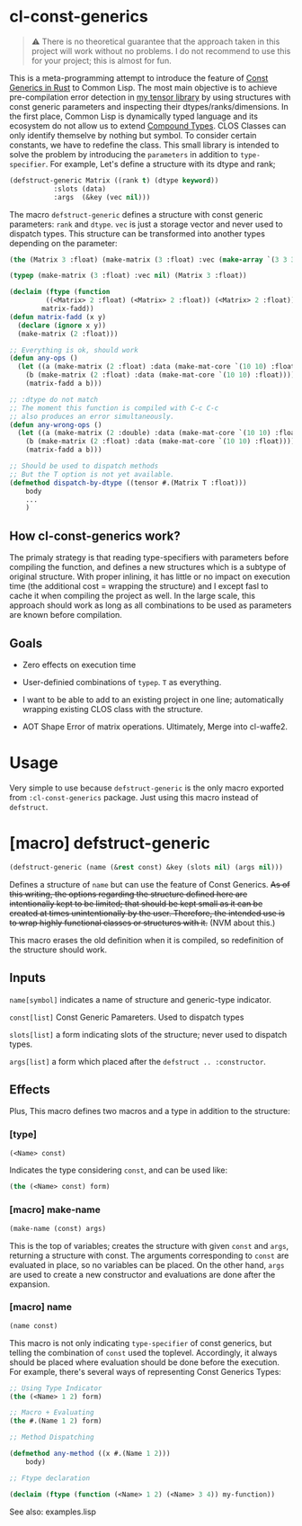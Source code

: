 
# cl-const-generics

> ⚠️ There is no theoretical guarantee that the approach taken in this project will work without no problems. I do not recommend to use this for your project; this is almost for fun.

This is a meta-programming attempt to introduce the feature of [Const Generics in Rust](https://practice.rs/generics-traits/const-generics.html) to Common Lisp. The most main objective is to achieve pre-compilation error detection in [my tensor library](https://github.com/hikettei/cl-waffe2) by using structures with const generic parameters and inspecting their dtypes/ranks/dimensions. In the first place, Common Lisp is dynamically typed language and its ecosystem do not allow us to extend [Compound Types](http://clhs.lisp.se/Body/01_ddfa.htm). CLOS Classes can only identify themselve by nothing but symbol. To consider certain constants, we have to redefine the class. This small library is intended to solve the problem by introducing the `parameters` in addition to `type-specifier`. For example, Let's define a structure with its dtype and rank;

```lisp
(defstruct-generic Matrix ((rank t) (dtype keyword))
		   :slots (data)
		   :args  (&key (vec nil)))
```

The macro `defstruct-generic` defines a structure with const generic parameters: `rank` and `dtype`. `vec` is just a storage vector and never used to dispatch types. This structure can be transformed into another types depending on the parameter:

```lisp
(the (Matrix 3 :float) (make-matrix (3 :float) :vec (make-array `(3 3 3))))

(typep (make-matrix (3 :float) :vec nil) (Matrix 3 :float))

(declaim (ftype (function
		 ((<Matrix> 2 :float) (<Matrix> 2 :float)) (<Matrix> 2 :float))
		matrix-fadd))
(defun matrix-fadd (x y)
  (declare (ignore x y))
  (make-matrix (2 :float)))

;; Everything is ok, should work
(defun any-ops ()
  (let ((a (make-matrix (2 :float) :data (make-mat-core `(10 10) :float)))
	(b (make-matrix (2 :float) :data (make-mat-core `(10 10) :float))))
    (matrix-fadd a b)))

;; :dtype do not match
;; The moment this function is compiled with C-c C-c
;; also produces an error simultaneously.
(defun any-wrong-ops ()
  (let ((a (make-matrix (2 :double) :data (make-mat-core `(10 10) :float)))
	(b (make-matrix (2 :float) :data (make-mat-core `(10 10) :float))))
    (matrix-fadd a b)))

;; Should be used to dispatch methods
;; But the T option is not yet available.
(defmethod dispatch-by-dtype ((tensor #.(Matrix T :float)))
    body
    ...
    )
```

## How cl-const-generics work?

The primaly strategy is that reading type-specifiers with parameters before compiling the function, and defines a new structures which is a subtype of original structure. With proper inlining, it has little or no impact on execution time (the additional cost = wrapping the structure) and I except fasl to cache it when compiling the project as well. In the large scale, this approach should work as long as all combinations to be used as parameters are known before compilation.

## Goals

- Zero effects on execution time

- User-definied combinations of `typep`. `T` as everything.

- I want to be able to add to an existing project in one line; automatically wrapping existing CLOS class with the structure.

- AOT Shape Error of matrix operations. Ultimately, Merge into cl-waffe2.

# Usage

Very simple to use because `defstruct-generic` is the only macro exported from `:cl-const-generics` package. Just using this macro instead of `defstruct`.

# [macro] defstruct-generic

```lisp
(defstruct-generic (name (&rest const) &key (slots nil) (args nil)))
```

Defines a structure of `name` but can use the feature of Const Generics. ~~As of this writing, the options regarding the structure defined here are intentionally kept to be limited; that should be kept small as it can be created at times unintentionally by the user. Therefore, the intended use is to wrap highly functional classes or structures with it.~~ (NVM about this.)

This macro erases the old definition when it is compiled, so redefinition of the structure should work.

## Inputs

`name[symbol]` indicates a name of structure and generic-type indicator.

`const[list]` Const Generic Pamareters. Used to dispatch types

`slots[list]` a form indicating slots of the structure; never used to dispatch types.

`args[list]`  a form which placed after the `defstruct .. :constructor`.

## Effects

Plus, This macro defines two macros and a type in addition to the structure:

### [type] <name>

```lisp
(<Name> const)
```

Indicates the type considering `const`, and can be used like:

```lisp
(the (<Name> const) form)
```

### [macro] make-name

```lisp
(make-name (const) args)
```

This is the top of variables; creates the structure with given `const` and `args`, returning a structure with const. The arguments corresponding to `const` are evaluated in place, so no variables can be placed. On the other hand, `args` are used to create a new constructor and evaluations are done after the expansion.

### [macro] name

```lisp
(name const)
```

This macro is not only indicating `type-specifier` of const generics, but telling the combination of `const` used the toplevel. Accordingly, it always should be placed where evaluation should be done before the execution. For example, there's several ways of representing Const Generics Types:

```lisp
;; Using Type Indicator
(the (<Name> 1 2) form)

;; Macro + Evaluating
(the #.(Name 1 2) form)

;; Method Dispatching

(defmethod any-method ((x #.(Name 1 2)))
    body)

;; Ftype declaration

(declaim (ftype (function (<Name> 1 2) (<Name> 3 4)) my-function))
```

See also: examples.lisp

